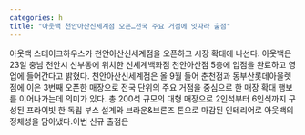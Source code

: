 ```yaml
---
categories: h
title: "아웃백 천안아산신세계점 오픈…전국 주요 거점에 잇따라 출점"
---
```

아웃백 스테이크하우스가 천안아산신세계점을 오픈하고 시장 확대에 나선다. 아웃백은 23일 충남 천안시 신부동에 위치한 신세계백화점 천안아산점 5층에 입점을 완료하고 영업에 들어간다고 밝혔다. 천안아산신세계점은 올 9월 들어 춘천점과 동부산롯데아울렛점에 이은 3번째 오픈한 매장으로 전국 단위의 주요 거점을 중심으로 한 매장 확대 행보를 이어나가는데 의미가 있다. 총 200석 규모의 대형 매장으로 2인석부터 6인석까지 구성된 프라이빗 한 독립 부스 설계와 브라운&브론즈 톤으로 마감된 인테리어로 아웃백의 정체성을 담아냈다.이번 신규 출점은